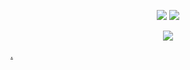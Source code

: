 <div>
  <!-- Overview Cards -->
  <p align="center">
  <img src="https://github-readme-stats.vercel.app/api?username=douglaskosvoski&show_icons=true&count_private=true&line_height=27&theme=vue&include_all_commits=true">
  <img src="https://github-readme-stats.vercel.app/api/top-langs/?username=douglaskosvoski&count_private=true&hide=VHDL,GDScript,Java,CSS,HTML,Assembly&langs_count=3&theme=vue">
  </p>
 
  <div align="center">
    <img src="https://github-profile-trophy.vercel.app/?username=DouglasKosvoski&column=7&theme=onedark" />
  </div>
</div>

[.](https://gist.github.com/DouglasKosvoski/95734170d671b7eb4c730d2f5f797b32)
